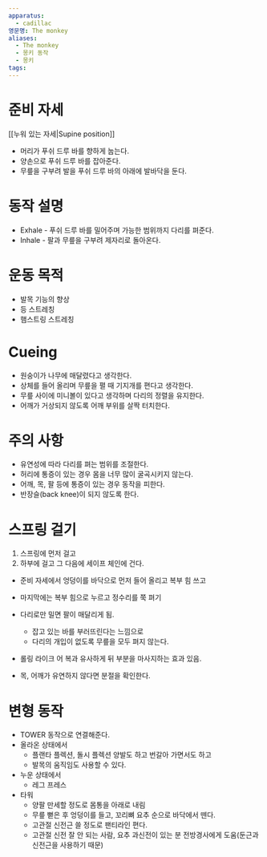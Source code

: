 ```yaml
---
apparatus:
  - cadillac
영문명: The monkey
aliases:
  - The monkey
  - 몽키 동작
  - 몽키
tags: 
---
```


# 준비 자세

[[누워 있는 자세|Supine position]]

- 머리가 푸쉬 드루 바를 향하게 눕는다.
- 양손으로 푸쉬 드루 바를 잡아준다.
- 무릎을 구부려 발을 푸쉬 드루 바의 아래에 발바닥을 둔다.

# 동작 설명

- Exhale - 푸쉬 드루 바를 밀어주며 가능한 범위까지 다리를 펴준다.
- Inhale - 팔과 무릎을 구부려 제자리로 돌아온다.

# 운동 목적

- 발목 기능의 향상
- 등 스트레칭
- 햄스트링 스트레칭

# Cueing

- 원숭이가 나무에 매달렸다고 생각한다.
- 상체를 들어 올리며 무릎을 펼 때 기지개를 편다고 생각한다.
- 무릎 사이에 미니볼이 있다고 생각하며 다리의 정렬을 유지한다.
- 어깨가 거상되지 않도록 어깨 부위를 살짝 터치한다.

# 주의 사항

- 유연성에 따라 다리를 펴는 범위를 조절한다.
- 허리에 통증이 있는 경우 몸을 너무 많이 굴곡시키지 않는다.
- 어깨, 목, 팔 등에 통증이 있는 경우 동작을 피한다.
- 반장슬(back knee)이 되지 않도록 한다.

# 스프링 걸기

1. 스프링에 먼저 걸고
2. 하부에 걸고 그 다음에 세이프 체인에 건다.

- 준비 자세에서 엉덩이를 바닥으로 먼저 들어 올리고 복부 힘 쓰고
- 마지막에는 복부 힘으로 누르고 정수리를 쭉 펴기

- 다리로만 밀면 팔이 매달리게 됨.
    - 잡고 있는 바를 부러뜨린다는 느낌으로
    - 다리의 개입이 없도록 무릎을 모두 펴지 않는다.
- 롤링 라이크 어 복과 유사하게 뒤 부분을 마사지하는 효과 있음.
- 목, 어깨가 유연하지 않다면 분절을 확인한다.

# 변형 동작

- TOWER 동작으로 연결해준다.
- 올라온 상태에서
    - 플랜타 플렉션, 돌시 플렉션 양발도 하고 번갈아 가면서도 하고
    - 발목의 움직임도 사용할 수 있다.
- 누운 상태에서
    - 레그 프레스
- 타워
    - 양팔 만세할 정도로 몸통을 아래로 내림
    - 무릎 뻗은 후 엉덩이를 들고, 꼬리뼈 요추 순으로 바닥에서 뗀다.
    - 고관절 신전근 쓸 정도로 팬티라인 편다.
    - 고관절 신전 잘 안 되는 사람, 요추 과신전이 있는 분 전방경사에게 도움(둔근과 신전근을 사용하기 때문)